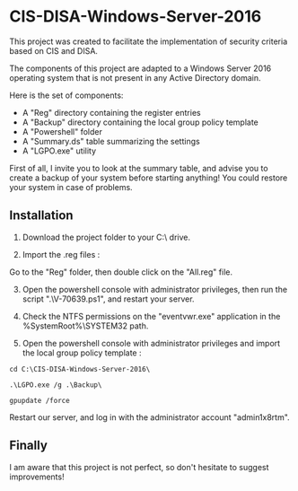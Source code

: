 # CIS-DISA-Windows-Server-2016

This project was created to facilitate the implementation of security criteria based on CIS and DISA.

The components of this project are adapted to a Windows Server 2016 operating system that is not present in any Active Directory domain.

Here is the set of components:
- A "Reg" directory containing the register entries
- A "Backup" directory containing the local group policy template
- A "Powershell" folder
- A "Summary.ds" table summarizing the settings
- A "LGPO.exe" utility

First of all, I invite you to look at the summary table, and advise you to create a backup of your system before starting anything! You could restore your system in case of problems.


## Installation

1) Download the project folder to your C:\ drive.

2) Import the .reg files :

Go to the "Reg" folder, then double click on the "All.reg" file.

3) Open the powershell console with administrator privileges, then run the script ".\V-70639.ps1", and restart your server.

4) Check the NTFS permissions on the "eventvwr.exe" application in the %SystemRoot%\SYSTEM32 path.

5) Open the powershell console with administrator privileges and import the local group policy template :

```
cd C:\CIS-DISA-Windows-Server-2016\
```
```
.\LGPO.exe /g .\Backup\
```
```
gpupdate /force
```

Restart our server, and log in with the administrator account "admin1x8rtm".


## Finally

I am aware that this project is not perfect, so don't hesitate to suggest improvements!
